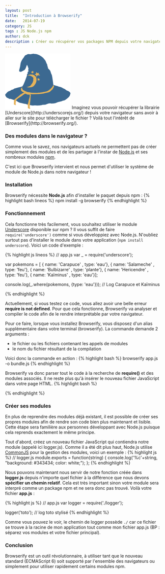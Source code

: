 ```yaml
---
layout: post
title:  "Introduction à Browserify"
date:   2014-07-19
category: JS
tags : JS Node.js npm
author: dck
description : Créer ou récupérer vos packages NPM depuis votre navigateur très facilement avec Browserify.
---
```


<img src="/src/articles/browserify-logo.png" class="pull-left" alt="Browserify logo" />
Imaginez vous pouvoir récupérer la librairie [Underscore](http://underscorejs.org/) depuis votre navigateur sans avoir à aller sur le site pour télécharger le fichier ? Voilà tout l'intérêt de [Browserify](http://browserify.org/).

### Des modules dans le navigateur ?

Comme vous le savez, nos navigateurs actuels ne permettent pas de créer simplement des modules et de les partager à l'instar de [Node.js](http://nodejs.org) et ses nombreux modules [npm](http://npm.org). 

C'est ici que Browserify intervient et nous permet d'utiliser le système de module de Node.js dans notre navigateur !


### Installation

Browserify nécessite **Node.js** afin d'installer le paquet depuis npm :
{% highlight bash lineos %}
	npm install -g browserify
{% endhighlight %}


### Fonctionnement

Cela fonctionne très facilement, vous souhaitez utiliser le module [Underscore](http://undescorejs.org) disponible sur npm ? Il vous suffit de faire `require('underscore')` comme si vous développiez avec Node.js. 
N'oubliez surtout pas d'installer le module dans votre application (`npm install underscore`).
Voici un code d'exemple :

{% highlight js lineos %}
// app.js
var _ = require('underscore');

var pokemons = [
 { name: 'Carapuce'   , type: 'eau'},
 { name: 'Salameche'  , type: 'feu'},
 { name: 'Bulbizarre' , type: 'plante'},
 { name: 'Hericendre' , type: 'feu'},
 { name: 'Kaïminus'   , type: 'eau'}];

console.log(_.where(pokemons, {type: 'eau'})); // Log Carapuce et Kaïminus

{% endhighlight %}

Actuellement, si vous testez ce code, vous allez avoir une belle erreur **require is not defined**. Pour que cela fonctionne, Browserify va analyser et compiler le code afin de le rendre interprétable par votre navigateur.

Pour ce faire, lorsque vous installez Browserify, vous disposez d'un alias supplémentaire dans votre terminal (browserify). La commande demande 2 arguments :

- le fichier ou les fichiers contenant les appels de modules
- le nom du fichier résultant de la compilation
 
Voici donc la commande en action :
{% highlight bash %}
browserify app.js -o bundle.js
{% endhighlight %}

Browserify va donc parser tout le code à la recherche de **require()** et des modules associés. Il ne reste plus qu'à insérer le nouveau fichier JavaScript dans votre page HTML.
{% highlight bash %}
<script src="bundle.js"></script>
{% endhighlight %}

### Créer ses modules

En plus de reprendre des modules déjà existant, il est possible de créer ses propres modules afin de rendre son code bien plus maintenant et lisible. Cette étape sera familière aux personnes développant avec Node.js puisque cela reprends exactement le même principe.

Tout d'abord, créez un nouveau fichier JavaScript qui contiendra notre module (appelé ici logger.js). Comme il a été dit plus haut, Node.js utilise [CommonJS](http://wiki.commonjs.org/wiki/CommonJS) pour la gestion des modules, voici un exemple :
{% highlight js %}
// logger.js
module.exports = function(string) {
  console.log('%c'+string, "background: #343434; color: white;");
};
{% endhighlight %}

Nous pouvons maintenant nous servir de notre fonction créée dans __logger.js__ depuis n'importe quel fichier à la différence que nous devons **spécifier un chemin relatif**. Cela est très important sinon votre module sera interpré comme un package npm et ne sera donc pas trouvé.
Voilà votre fichier **app.js** :

{% highlight js %}
// app.js
var logger = require('./logger');

logger('toto'); // log toto stylisé
{% endhighlight %}

Comme vous pouvez le voir, le chemin de logger possède `./` car ce fichier se trouve à la racine de mon application tout comme mon fichier app.js (BP : séparez vos modules et votre fichier principal).


### Conclusion
Browserify est un outil révolutionnaire, à utiliser tant que le nouveau standard (ECMAScript 6) soit supporté par l'ensemble des navigateurs ou simplement pour utiliser rapidement certains modules npm.
